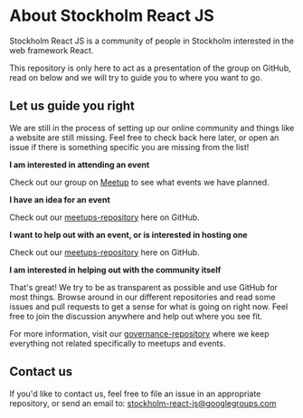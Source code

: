 # About Stockholm React JS

Stockholm React JS is a community of people in Stockholm interested in the web framework React.

This repository is only here to act as a presentation of the group on GitHub, read on below and we will try to guide you to where you want to go.

## Let us guide you right

We are still in the process of setting up our online community and things like a website are still missing. Feel free to check back here later, or open an issue if there is something specific you are missing from the list!

**I am interested in attending an event**

Check out our group on [Meetup](https://www.meetup.com/Stockholm-ReactJS-Meetup/) to see what events we have planned.

**I have an idea for an event**

Check out our [meetups-repository](https://github.com/stockholm-react-js/meetups) here on GitHub.

**I want to help out with an event, or is interested in hosting one**

Check out our [meetups-repository](https://github.com/stockholm-react-js/meetups) here on GitHub.

**I am interested in helping out with the community itself**

That's great! We try to be as transparent as possible and use GitHub for most things. Browse around in our different repositories and read some issues and pull requests to get a sense for what is going on right now. Feel free to join the discussion anywhere and help out where you see fit.

For more information, visit our [governance-repository](https://github.com/stockholm-react-js/governance) where we keep everything not related specifically to meetups and events.

## Contact us

If you'd like to contact us, feel free to file an issue in an appropriate repository, or send an email to: stockholm-react-js@googlegroups.com